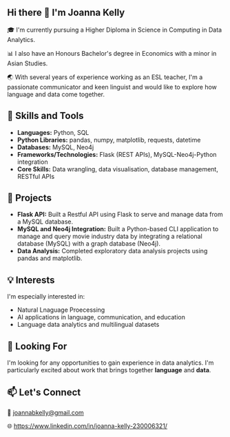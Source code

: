 ## Hi there 👋 I'm Joanna Kelly

🎓 I'm currently pursuing a Higher Diploma in Science in Computing in Data Analytics.

📊 I also have an Honours Bachelor's degree in Economics with a minor in Asian Studies.

🌏 With several years of experience working as an ESL teacher, I'm a passionate communicator and keen linguist and would like to explore how language and data come together.

## 🚀 Skills and Tools

- **Languages:** Python, SQL
- **Python Libraries:** pandas, numpy, matplotlib, requests, datetime
- **Databases:** MySQL, Neo4j
- **Frameworks/Technologies:** Flask (REST APIs), MySQL-Neo4j-Python integration
- **Core Skills:** Data wrangling, data visualisation, database management, RESTful APIs

## 📌 Projects

- **Flask API:** Built a Restful API using Flask to serve and manage data from a MySQL database.
- **MySQL and Neo4j Integration:** Built a Python-based CLI application to manage and query movie industry data by integrating a relational database (MySQL) with a graph database (Neo4j).
- **Data Analysis:** Completed exploratory data analysis projects using pandas and matplotlib.

## 💡 Interests

I'm especially interested in:

- Natural Lnaguage Proecessing
- AI applications in language, communication, and education
- Language data analytics and multilingual datasets

## 👀 Looking For

I'm looking for any opportunities to gain experience in data analytics. I'm particularly excited about work that brings together **language** and **data**.

## 📫 Let's Connect

 📧 joannabkelly@gmail.com
 
 🌐 https://www.linkedin.com/in/joanna-kelly-230006321/
